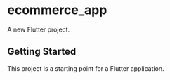 # ecommerce_app

A new Flutter project.

## Getting Started

This project is a starting point for a Flutter application.
